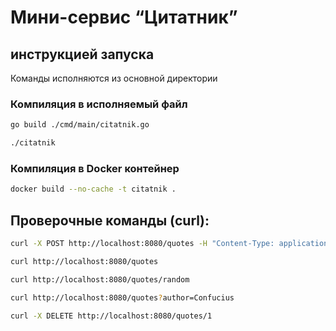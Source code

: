 # Мини-сервис “Цитатник”

## инструкцией запуска

Команды исполняются из основной директории

### Компиляция в исполняемый файл

```bash
go build ./cmd/main/citatnik.go

./citatnik
```

### Компиляция в Docker контейнер

```bash
docker build --no-cache -t citatnik .
```

## Проверочные команды (curl):
```bash
curl -X POST http://localhost:8080/quotes -H "Content-Type: application/json" -d '{"author":"Confucius", "quote":"Life is simple, but we insist on making it complicated."}'
```
```bash
curl http://localhost:8080/quotes
``` 
```bash
curl http://localhost:8080/quotes/random
```
```bash
curl http://localhost:8080/quotes?author=Confucius
```
```bash 
curl -X DELETE http://localhost:8080/quotes/1
```